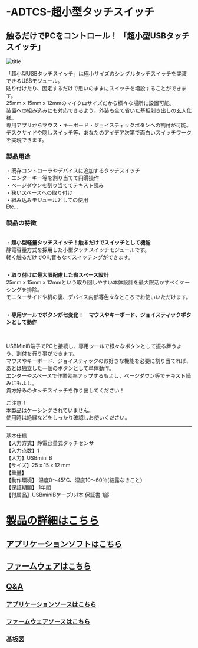 # -ADTCS-超小型タッチスイッチ

## 触るだけでPCをコントロール！ 「超小型USBタッチスイッチ」

![title](https://bit-trade-one.co.jp/wp/wp-content/uploads/2020/05/adtcs.jpg)

「超小型USBタッチスイッチ」は極小サイズのシングルタッチスイッチを実装できるUSBモジュール。  
貼り付けたり、固定するだけで思いのままにスイッチを増設することができます。  
25mm x 15mm x 12mmのマイクロサイズだから様々な場所に設置可能。  
装置への組み込みにも対応できるよう、外装も全て省いた基板剥き出しの玄人仕様。  
専用アプリからマウス・キーボード・ジョイスティックボタンへの割付が可能。  
デスクサイドや隠しスイッチ等、あなたのアイデア次第で面白いスイッチワークを実現できます。   

<!-- wp:heading {"level":3} -->
<h3> 製品用途</h3>
<!-- /wp:heading -->

<!-- wp:paragraph {"fontSize":"medium"} -->
<p class="has-medium-font-size">・既存コントローラやデバイスに追加するタッチスイッチ<br>・エンターキー等を割り当てて円滑操作<br>・ページダウンを割り当ててテキスト読み<br>・狭いスペースへの取り付け<br>・組み込みモジュールとしての使用<br>Etc…</p>
<!-- /wp:paragraph -->

<!-- wp:heading {"level":3} -->
<h3>製品の特徴</h3>
<!-- /wp:heading -->

<!-- wp:image {"id":11525,"sizeSlug":"large"} -->
<figure class="wp-block-image size-large"><img src="https://bit-trade-one.co.jp/wp/wp-content/uploads/2020/05/P1470355.png" alt="" class="wp-image-11525"/></figure>
<!-- /wp:image -->

<!-- wp:paragraph -->
<p>・<strong>超小型軽量タッチスイッチ！触るだけでスイッチとして機能</strong><br>静電容量方式を採用した小型タッチスイッチモジュールです。<br>軽く触るだけでOK,音もなくスイッチングができます。</p>
<!-- /wp:paragraph -->

<!-- wp:image {"id":11523,"sizeSlug":"large"} -->
<figure class="wp-block-image size-large"><img src="https://bit-trade-one.co.jp/wp/wp-content/uploads/2020/05/IMG_20200303_182046-1-1024x467.jpg" alt="" class="wp-image-11523"/></figure>
<!-- /wp:image -->

<!-- wp:paragraph -->
<p><strong>・取り付けに最大限配慮した省スペース設計</strong><br>25mm x 15mm x 12mmという取り回しやすい本体設計を最大限活かすべくケーシングを排除。<br>モニターサイドや机の裏、デバイス内部等色々なところでお使いいただけます。</p>
<!-- /wp:paragraph -->

<!-- wp:image {"id":11524,"sizeSlug":"large"} -->
<figure class="wp-block-image size-large"><img src="https://bit-trade-one.co.jp/wp/wp-content/uploads/2020/05/da29a7309215fff75e4dcd5309d9a9aa.jpg" alt="" class="wp-image-11524"/></figure>
<!-- /wp:image -->

<!-- wp:paragraph -->
<p><strong>・専用ツールでボタンが七変化！　マウスやキーボード、ジョイスティックボタンとして動作</strong></p>
<!-- /wp:paragraph -->

<!-- wp:image -->
<figure class="wp-block-image"><img src="https://pbs.twimg.com/media/EZfylj8U4AcSJyK?format=png&amp;name=large" alt=""/></figure>
<!-- /wp:image -->

<!-- wp:paragraph -->
<p><br>USBMiniB端子でPCと接続し、専用ツールで様々なボタンとして振る舞うよう、割付を行う事ができます。<br>マウスやキーボード、ジョイスティックのお好きな機能を必要に割り当てれば、あとは独立した一個のボタンとして単体動作。<br>エンターやスペースで作業効率アップするもよし、ページダウン等でテキスト読みにもよし。<br>貴方好みのタッチスイッチを作り出してください！</p>
<!-- /wp:paragraph -->

<!-- wp:paragraph {"textColor":"vivid-red"} -->
<p class="has-vivid-red-color has-text-color">ご注意！<br>本製品はケーシングされていません。<br>使用時は絶縁などをしっかり確認しお使いください。</p>
<!-- /wp:paragraph -->

<!-- wp:separator -->
<hr class="wp-block-separator"/>
<!-- /wp:separator -->

<!-- wp:paragraph {"fontSize":"small"} -->
<p class="has-small-font-size">基本仕様<br>【入力方式】静電容量式タッチセンサ<br>【入力点数】1<br>【入力】USBmini B<br>【サイズ】25 x 15 x 12 mm<br>【重量】<br>【動作環境】 温度0～45℃、湿度10～60％(結露なきこと）<br>【保証期間】 1年間<br>【付属品】USBminiBケーブル1本 保証書 1部</p>
<!-- /wp:paragraph -->


# [製品の詳細はこちら](https://bit-trade-one.co.jp/adtcs/) 

## [アプリケーションソフトはこちら](https://github.com/bit-trade-one/ADTCS/raw/master/App/)  

## [ファームウェアはこちら](https://github.com/bit-trade-one/ADTCS/raw/master/Firmware/)

## [Q&A](https://github.com/bit-trade-one/ADTCS/blob/master/FAQ.md)

### [アプリケーションソースはこちら](https://github.com/bit-trade-one/ADTCS/raw/master/App_source/)  

### [ファームウェアソースはこちら](https://github.com/bit-trade-one/ADTCS/raw/master/Firmware_source/)


### [基板図](https://github.com/bit-trade-one/ADTCS/blob/master/Dimentions/ADTCS_Dimention.pdf)
<!--
### [回路図](https://github.com/bit-trade-one/-ADXXXXX-Templateo/blob/master/Schematics/-ADXXXXX-Template-Schematics.pdf)
### [部品表](https://github.com/bit-trade-one-ADXXXXX-Templateo/blob/master/Partslist/-ADXXXXX-Template-Partslist.md)
-->


